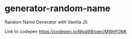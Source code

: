 # generator-random-name

Random Name Generator with Vanilla JS

Link to codepen https://codepen.io/Msgl89/pen/MWeYONK
